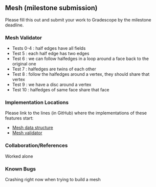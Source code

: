 ## Mesh (milestone submission)

Please fill this out and submit your work to Gradescope by the milestone deadline.

### Mesh Validator

- Tests 0-4 : half edges have all fields
- Test 5 : each half edge has two edges
- Test 6 : we can follow halfedges in a loop around a face back to the original one
- Test 7 : halfedges are twins of each other
- Test 8 : follow the halfedges around a vertex, they should share that vertex
- Test 9 : we have a disc around a vertex
- Test 10 : halfedges of same face share that face

### Implementation Locations

Please link to the lines (in GitHub) where the implementations of these features start:

- [Mesh data structure](https://github.com/brown-cs-224/mesh-wiedmann-trey/blob/314a742ea11919370f3ebbfac1212e37a73ad79f/mesh.h#L36)
- [Mesh validator](https://github.com/brown-cs-224/mesh-wiedmann-trey/blob/314a742ea11919370f3ebbfac1212e37a73ad79f/mesh.cpp#L173)

### Collaboration/References
Worked alone

### Known Bugs
Crashing right now when trying to build a mesh
